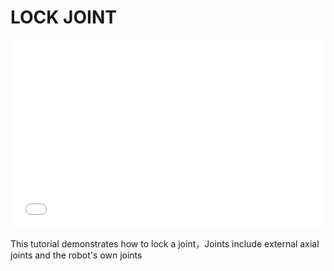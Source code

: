 # LOCK JOINT
<div style="position: relative; padding: 30% 45%;">
<iframe style="position: absolute; width: 100%; height: 100%; left: 0; top: 0;" src="//www.bilibili.com/blackboard/html5mobileplayer.html?aid=1801111888&bvid=BV1Qt421b7zo&cid=1451288428&p=1" frameborder="no" scrolling="no"></iframe>
</div>

This tutorial demonstrates how to lock a joint，Joints include external axial joints and the robot's own joints
